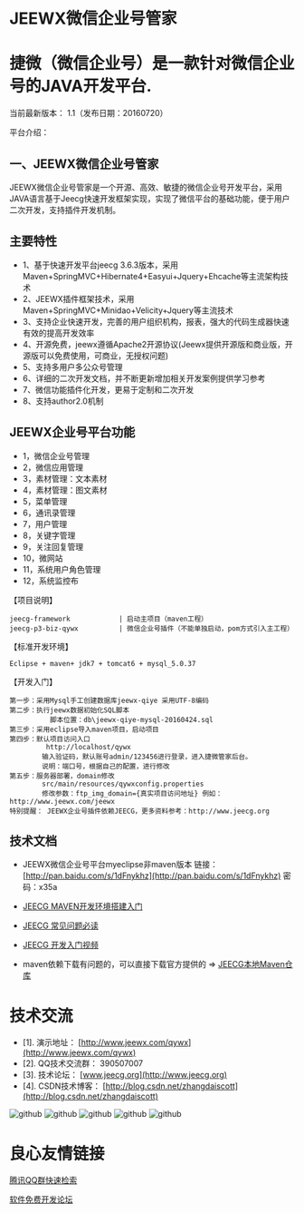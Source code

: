 JEEWX微信企业号管家
===============
捷微（微信企业号）是一款针对微信企业号的JAVA开发平台.
===============
当前最新版本： 1.1（发布日期：20160720）

平台介绍：

一、JEEWX微信企业号管家
-----------------------------------
JEEWX微信企业号管家是一个开源、高效、敏捷的微信企业号开发平台，采用JAVA语言基于Jeecg快速开发框架实现，实现了微信平台的基础功能，便于用户二次开发，支持插件开发机制。

主要特性
-----------------------------------
* 	1、基于快速开发平台jeecg 3.6.3版本，采用Maven+SpringMVC+Hibernate4+Easyui+Jquery+Ehcache等主流架构技术
* 	2、JEEWX插件框架技术，采用Maven+SpringMVC+Minidao+Velicity+Jquery等主流技术
*   3、支持企业快速开发，完善的用户组织机构，报表，强大的代码生成器快速有效的提高开发效率
*   4、开源免费，jeewx遵循Apache2开源协议(Jeewx提供开源版和商业版，开源版可以免费使用，可商业，无授权问题)
*   5、支持多用户多公众号管理
*   6、详细的二次开发文档，并不断更新增加相关开发案例提供学习参考
*   7、微信功能插件化开发，更易于定制和二次开发
*   8、支持author2.0机制

JEEWX企业号平台功能
-----------------------------------
*   1，微信企业号管理
*   2，微信应用管理
*   3，素材管理：文本素材
*   4，素材管理：图文素材
*   5，菜单管理
*   6，通讯录管理
*   7，用户管理
*   8，关键字管理
*   9，关注回复管理
*   10，微网站
*   11，系统用户角色管理
*   12，系统监控布
    
【项目说明】

	jeecg-framework            | 启动主项目（maven工程）
	jeecg-p3-biz-qywx          | 微信企业号插件（不能单独启动，pom方式引入主工程）

【标准开发环境】

    Eclipse + maven+ jdk7 + tomcat6 + mysql_5.0.37 

【开发入门】

    第一步：采用Mysql手工创建数据库jeewx-qiye 采用UTF-8编码
    第二步：执行jeewx数据初始化SQL脚本
              脚本位置：db\jeewx-qiye-mysql-20160424.sql
    第三步：采用eclipse导入maven项目，启动项目
    第四步：默认项目访问入口
             http://localhost/qywx
            输入验证码，默认账号admin/123456进行登录，进入捷微管家后台。
            说明：端口号，根据自己的配置，进行修改
	第五步：服务器部署，domain修改
	        src/main/resources/qywxconfig.properties
			修改参数：ftp_img_domain={真实项目访问地址} 例如：http://www.jeewx.com/jeewx
	特别提醒： JEEWX企业号插件依赖JEECG，更多资料参考：http://www.jeecg.org
	
技术文档
-----------------------------------
* JEEWX微信企业号平台myeclipse非maven版本 链接：[http://pan.baidu.com/s/1dFnykhz](http://pan.baidu.com/s/1dFnykhz)  密码：x35a
* [JEECG MAVEN开发环境搭建入门](http://blog.csdn.net/zhangdaiscott/article/details/50915206)
* [JEECG 常见问题必读](http://www.jeecg.org/forum.php?mod=viewthread&tid=1830&extra=page%3D1)
* [JEECG 开发入门视频](http://www.jeecg.org/forum.php?mod=viewthread&tid=197&extra=page%3D1)


* maven依赖下载有问题的，可以直接下载官方提供的 => [JEECG本地Maven仓库](http://git.oschina.net/jeecg/jeecg-local-maven)

技术交流
==========
* [1]. 演示地址： [http://www.jeewx.com/qywx](http://www.jeewx.com/qywx)
* [2]. QQ技术交流群： 390507007
* [3]. 技术论坛： [www.jeecg.org](http://www.jeecg.org)
* [4]. CSDN技术博客： [http://blog.csdn.net/zhangdaiscott](http://blog.csdn.net/zhangdaiscott)


![github](http://static.oschina.net/uploads/space/2016/0424/131025_trWY_930898.png "jeewx")
![github](http://static.oschina.net/uploads/space/2016/0424/131056_lr02_930898.png "jeewx")
![github](http://static.oschina.net/uploads/space/2016/0424/131105_BSlN_930898.png "jeewx")
![github](http://static.oschina.net/uploads/space/2016/0424/131036_oV7J_930898.png "jeewx")
![github](http://img.blog.csdn.net/20160424150826957?watermark/2/text/aHR0cDovL2Jsb2cuY3Nkbi5uZXQv/font/5a6L5L2T/fontsize/400/fill/I0JBQkFCMA==/dissolve/70/gravity/Center "jeewx")

 # 良心友情链接

[腾讯QQ群快速检索](http://u.720life.cn/s/8cf73f7c)

[软件免费开发论坛](http://u.720life.cn/s/bbb01dc0)